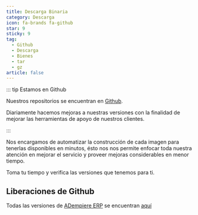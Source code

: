 ```yaml
---
title: Descarga Binaria
category: Descarga
icon: fa-brands fa-github
star: 9
sticky: 9
tag:
  - Github
  - Descarga
  - Bienes
  - tar
  - gz
article: false
---
```


::: tip Estamos en Github

Nuestros repositorios se encuentran en [Github](http://github.com/erpcya).

Diariamente hacemos mejoras a nuestras versiones con la finalidad de mejorar las herramientas de apoyo de nuestros clientes.

:::

Nos encargamos de automatizar la construcción de cada imagen para tenerlas disponibles en minutos, ésto nos nos permite enfocar toda nuestra atención en mejorar el servicio y proveer mejoras considerables en menor tiempo.

Toma tu tiempo y verifica las versiones que tenemos para ti.

## Liberaciones de Github

Todas las versiones de [ADempiere ERP](https://erpya.com) se encuentran [aquí](https://github.com/erpya/zk-ui/releases)

<Releases/>
